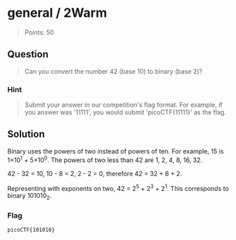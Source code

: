 # general / 2Warm

> Points: 50

## Question

> Can you convert the number 42 (base 10) to binary (base 2)?

### Hint

> Submit your answer in our competition's flag format.
> For example, if you answer was '11111', you would submit 'picoCTF{11111}' as the flag.

## Solution

Binary uses the powers of two instead of powers of ten.
For example, 15 is 1×10<sup>1</sup> + 5×10<sup>0</sup>.
The powers of two less than 42 are 1, 2, 4, 8, 16, 32.

42 - 32 = 10, 10 - 8 = 2, 2 - 2 = 0, therefore 42 = 32 + 8 + 2.

Representing with exponents on two, 42 = 2<sup>5</sup> + 2<sup>3</sup> + 2<sup>1</sup>. This corresponds to binary 101010<sub>2</sub>.

### Flag

`picoCTF{101010}`
